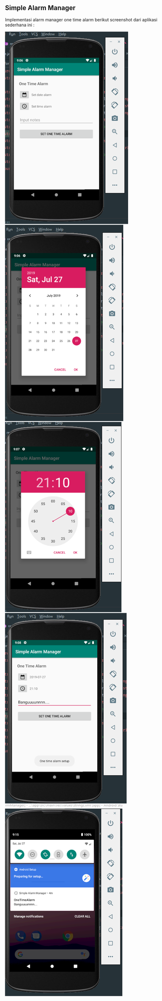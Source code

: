 ## Simple Alarm Manager

Implementasi alarm manager one time alarm
berikut screenshot dari aplikasi sederhana ini :

![](assets/alarm_01.png)
![](assets/alarm_02.png)
![](assets/alarm_03.png)
![](assets/alarm_04.png)
![](assets/alarm_05.png)